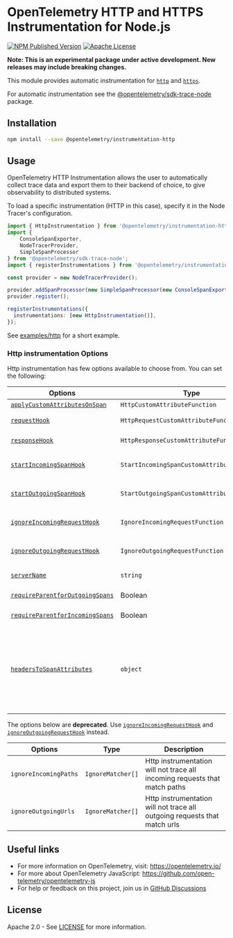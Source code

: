 # OpenTelemetry HTTP and HTTPS Instrumentation for Node.js

[![NPM Published Version][npm-img]][npm-url]
[![Apache License][license-image]][license-image]

**Note: This is an experimental package under active development. New releases may include breaking changes.**

This module provides automatic instrumentation for [`http`](https://nodejs.org/api/http.html) and [`https`](https://nodejs.org/api/https.html).

For automatic instrumentation see the
[@opentelemetry/sdk-trace-node](https://github.com/open-telemetry/opentelemetry-js/tree/main/packages/opentelemetry-sdk-trace-node) package.

## Installation

```bash
npm install --save @opentelemetry/instrumentation-http
```

## Usage

OpenTelemetry HTTP Instrumentation allows the user to automatically collect trace data and export them to their backend of choice, to give observability to distributed systems.

To load a specific instrumentation (HTTP in this case), specify it in the Node Tracer's configuration.

```typescript
import { HttpInstrumentation } from '@opentelemetry/instrumentation-http';
import {
    ConsoleSpanExporter,
    NodeTracerProvider,
    SimpleSpanProcessor
} from '@opentelemetry/sdk-trace-node';
import { registerInstrumentations } from '@opentelemetry/instrumentation';

const provider = new NodeTracerProvider();

provider.addSpanProcessor(new SimpleSpanProcessor(new ConsoleSpanExporter()));
provider.register();

registerInstrumentations({
  instrumentations: [new HttpInstrumentation()],
});

```

See [examples/http](https://github.com/open-telemetry/opentelemetry-js/tree/main/examples/http) for a short example.

### Http instrumentation Options

Http instrumentation has few options available to choose from. You can set the following:

| Options | Type | Description |
| ------- | ---- | ----------- |
| [`applyCustomAttributesOnSpan`](https://github.com/open-telemetry/opentelemetry-js/blob/main/experimental/packages/opentelemetry-instrumentation-http/src/types.ts#L91) | `HttpCustomAttributeFunction` | Function for adding custom attributes |
| [`requestHook`](https://github.com/open-telemetry/opentelemetry-js/blob/main/experimental/packages/opentelemetry-instrumentation-http/src/types.ts#93) | `HttpRequestCustomAttributeFunction` | Function for adding custom attributes before request is handled |
| [`responseHook`](https://github.com/open-telemetry/opentelemetry-js/blob/main/experimental/packages/opentelemetry-instrumentation-http/src/types.ts#L95) | `HttpResponseCustomAttributeFunction` | Function for adding custom attributes before response is handled |
| [`startIncomingSpanHook`](https://github.com/open-telemetry/opentelemetry-js/blob/main/experimental/packages/opentelemetry-instrumentation-http/src/types.ts#L97) | `StartIncomingSpanCustomAttributeFunction` | Function for adding custom attributes before a span is started in incomingRequest |
| [`startOutgoingSpanHook`](https://github.com/open-telemetry/opentelemetry-js/blob/main/experimental/packages/opentelemetry-instrumentation-http/src/types.ts#L99) | `StartOutgoingSpanCustomAttributeFunction` | Function for adding custom attributes before a span is started in outgoingRequest |
| [`ignoreIncomingRequestHook`](https://github.com/open-telemetry/opentelemetry-js/blob/main/experimental/packages/opentelemetry-instrumentation-http/src/types.ts#L92) | `IgnoreIncomingRequestFunction` | Http instrumentation will not trace all incoming requests that matched with custom function |
| [`ignoreOutgoingRequestHook`](https://github.com/open-telemetry/opentelemetry-js/blob/main/experimental/packages/opentelemetry-instrumentation-http/src/types.ts#L100) | `IgnoreOutgoingRequestFunction` | Http instrumentation will not trace all outgoing requests that matched with custom function |
| [`serverName`](https://github.com/open-telemetry/opentelemetry-js/blob/main/experimental/packages/opentelemetry-instrumentation-http/src/types.ts#L101) | `string` | The primary server name of the matched virtual host. |
| [`requireParentforOutgoingSpans`](https://github.com/open-telemetry/opentelemetry-js/blob/main/experimental/packages/opentelemetry-instrumentation-http/src/types.ts#L103) | Boolean | Require that is a parent span to create new span for outgoing requests. |
| [`requireParentforIncomingSpans`](https://github.com/open-telemetry/opentelemetry-js/blob/main/experimental/packages/opentelemetry-instrumentation-http/src/types.ts#L105) | Boolean | Require that is a parent span to create new span for incoming requests. |
| [`headersToSpanAttributes`](https://github.com/open-telemetry/opentelemetry-js/blob/main/experimental/packages/opentelemetry-instrumentation-http/src/types.ts#L107) | `object` | List of case insensitive HTTP headers to convert to span attributes. Client (outgoing requests, incoming responses) and server (incoming requests, outgoing responses) headers will be converted to span attributes in the form of `http.{request\|response}.header.header_name`, e.g. `http.response.header.content_length` |


The options below are **deprecated**. Use [`ignoreIncomingRequestHook`](https://github.com/open-telemetry/opentelemetry-js/blob/main/experimental/packages/opentelemetry-instrumentation-http/src/types.ts#L92) and [`ignoreOutgoingRequestHook`](https://github.com/open-telemetry/opentelemetry-js/blob/main/experimental/packages/opentelemetry-instrumentation-http/src/types.ts#L100) instead.

| Options | Type | Description |
| ------- | ---- | ----------- |
| `ignoreIncomingPaths` | `IgnoreMatcher[]` | Http instrumentation will not trace all incoming requests that match paths |
| `ignoreOutgoingUrls` | `IgnoreMatcher[]` | Http instrumentation will not trace all outgoing requests that match urls |

## Useful links

- For more information on OpenTelemetry, visit: <https://opentelemetry.io/>
- For more about OpenTelemetry JavaScript: <https://github.com/open-telemetry/opentelemetry-js>
- For help or feedback on this project, join us in [GitHub Discussions][discussions-url]

## License

Apache 2.0 - See [LICENSE][license-url] for more information.

[discussions-url]: https://github.com/open-telemetry/opentelemetry-js/discussions
[license-url]: https://github.com/open-telemetry/opentelemetry-js/blob/main/LICENSE
[license-image]: https://img.shields.io/badge/license-Apache_2.0-green.svg?style=flat
[npm-url]: https://www.npmjs.com/package/@opentelemetry/instrumentation-http
[npm-img]: https://badge.fury.io/js/%40opentelemetry%2Finstrumentation-http.svg
